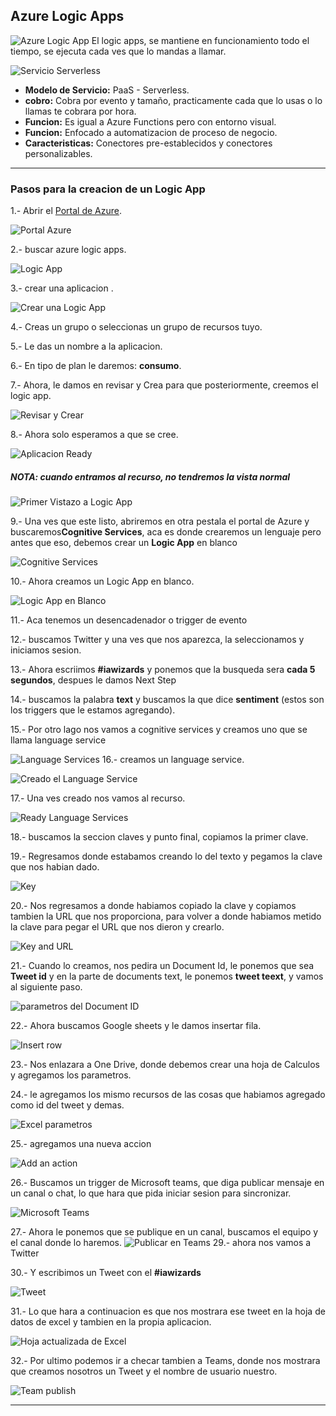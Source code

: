## Azure Logic Apps

![Azure Logic App](Imagenes\logicapps.png)
El logic apps, se mantiene en funcionamiento todo el tiempo, se ejecuta cada ves que lo mandas a llamar.

![Servicio Serverless](Imagenes\serverless.jpg)


- **Modelo de Servicio:** PaaS - Serverless.
- **cobro:** Cobra por evento y tamaño, practicamente cada que lo usas o lo llamas te cobrara por hora.
- **Funcion:** Es igual a Azure Functions pero con entorno visual.
- **Funcion:** Enfocado a automatizacion de proceso de negocio.
- **Caracteristicas:** Conectores pre-establecidos y conectores personalizables.

----------------------------------------------------------------------------------------------------

### Pasos para la creacion de un Logic App

1.- Abrir el [Portal de Azure](https://portal.azure.com/).

![Portal Azure](Imagenes\portal.PNG)

2.- buscar azure logic apps.

![Logic App](Imagenes\logic.PNG)

3.- crear una aplicacion .

![Crear una Logic App](Imagenes\create.PNG)

4.- Creas un grupo o seleccionas un grupo de recursos tuyo.

5.- Le das un nombre a la aplicacion.

6.- En tipo de plan le daremos: **consumo**.

7.- Ahora, le damos en revisar y Crea para que posteriormente, creemos el logic app.

![Revisar y Crear](Imagenes\create1.PNG)

8.- Ahora solo esperamos a que se cree.

![Aplicacion Ready](Imagenes\creada.PNG)
##### **NOTA: cuando entramos al recurso, no tendremos la vista normal**

![Primer Vistazo a Logic App](Imagenes\vistalogicapp.PNG)

9.- Una ves que este listo, abriremos en otra pestala el portal de Azure y buscaremos**Cognitive Services**, aca es donde crearemos un lenguaje pero antes que eso, debemos crear un **Logic App** en blanco

![Cognitive Services](Imagenes\cognitive.PNG)

10.- Ahora creamos un Logic App en blanco.

![Logic App en Blanco](Imagenes\aplicacionLogicaBlanco.PNG)

11.- Aca tenemos un desencadenador o trigger de evento

12.- buscamos Twitter y una ves que nos aparezca, la seleccionamos y iniciamos sesion.

13.- Ahora escriimos **#iawizards** y ponemos que la busqueda sera **cada 5 segundos**, despues le damos Next Step 

14.- buscamos la palabra **text** y buscamos la que dice **sentiment** (estos son los triggers que le estamos agregando).

15.- Por otro lago nos vamos a cognitive services y creamos uno que se llama language service
 
![Language Services](Imagenes\languageservices.PNG)
16.- creamos un language service.

![Creado el Language Service](Imagenes\createlanguage.PNG)

17.- Una ves creado nos vamos al recurso.

![Ready Language Services](Imagenes\Readylanguageservice.PNG)

18.- buscamos la seccion claves y punto final, copiamos la primer clave.

19.- Regresamos donde estabamos creando lo del texto y pegamos la clave que nos habian dado.

![Key](Imagenes\textykey.PNG)

20.- Nos regresamos a donde habiamos copiado la clave y copiamos tambien la URL que nos proporciona, para volver a donde habiamos metido la clave para pegar el URL que nos dieron y crearlo.

![Key and URL](Imagenes\keyurlrtext.PNG)

21.- Cuando lo creamos, nos pedira un Document Id, le ponemos que sea **Tweet id** y en la parte de documents text, le ponemos **tweet teext**, y vamos al siguiente paso.

![parametros del Document ID](Imagenes\documentid.PNG)

22.- Ahora buscamos Google sheets y le damos insertar fila.

![Insert row](Imagenes\agregamosparametros.PNG)

23.- Nos enlazara a One Drive, donde debemos crear una hoja de Calculos y agregamos los parametros.

24.- le agregamos los mismo recursos de las cosas que habiamos agregado como id del tweet y demas.

![Excel parametros](Imagenes\EXCEL.PNG)


25.- agregamos una nueva accion

![Add an action](Imagenes\agregamosparametros.PNG)

26.- Buscamos un trigger de Microsoft teams, que diga publicar mensaje en un canal o chat, lo que hara que pida iniciar sesion para sincronizar.

![Microsoft Teams](Imagenes\teams.PNG)

27.- Ahora le ponemos que se publique en un canal, buscamos el equipo y el canal donde lo haremos.
![Publicar en Teams](Imagenes\text.PNG)
29.- ahora nos vamos a Twitter

30.- Y escribimos un Tweet con el **#iawizards**

![Tweet](Imagenes\tweet.JPG)

31.- Lo que hara a continuacion es que nos mostrara ese tweet en la hoja de datos de excel y tambien en la propia aplicacion.

![Hoja actualizada de Excel](Imagenes\runforest.PNG)

32.- Por ultimo podemos ir a checar tambien a Teams, donde nos mostrara que creamos nosotros un Tweet y el nombre de usuario nuestro.

![Team publish](Imagenes/teamstweet.PNG)

------------------------------------------------------------------------------
